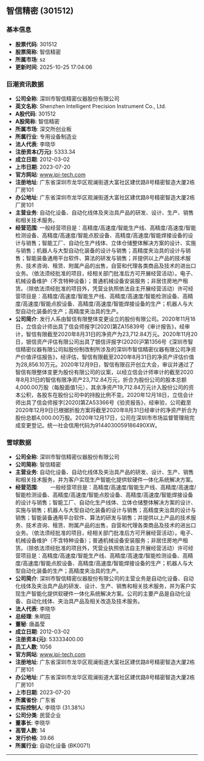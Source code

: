 ## 智信精密 (301512)

### 基本信息

- **股票代码**: 301512
- **股票简称**: 智信精密
- **所属市场**: sz
- **更新时间**: 2025-10-25 17:04:06

### 巨潮资讯数据

- **公司全称**: 深圳市智信精密仪器股份有限公司
- **英文名称**: Shenzhen Intelligent Precision Instrument Co., Ltd.
- **A股代码**: 301512
- **A股简称**: 智信精密
- **所属市场**: 深交所创业板
- **所属行业**: 专用设备制造业
- **法人代表**: 李晓华
- **注册资本(万元)**: 5333.34
- **成立日期**: 2012-03-02
- **上市日期**: 2023-07-20
- **官方网站**: www.ipi-tech.com
- **注册地址**: 广东省深圳市龙华区观澜街道大富社区建优路8号精密智造大厦2栋厂房101
- **办公地址**: 广东省深圳市龙华区观澜街道大富社区建优路8号精密智造大厦2栋厂房101
- **主营业务**: 自动化设备、自动化线体及夹治具产品的研发、设计、生产、销售和相关技术服务。
- **经营范围**: 一般经营项目是：高精度/高速度/智能生产线、高精度/高速度/智能检测设备、高精度/高速度/智能点胶设备、高精度/高速度/智能焊接设备的设计与销售；智能工厂、自动化生产线体、立体仓储整体解决方案的设计、实施与销售；机器人与大型自动化装备的设计与销售；高精度夹治具的设计与销售；智能装备通用平台软件、算法的研发与销售；并提供以上产品的技术服务、技术咨询、租赁、附属产品的出售，自营和代理各类商品及技术的进出口业务。（依法须经批准的项目，经相关部门批准后方可开展经营活动）。电子、机械设备维护（不含特种设备）；普通机械设备安装服务；非居住房地产租赁。（除依法须经批准的项目外，凭营业执照依法自主开展经营活动）许可经营项目是：高精度/高速度/智能生产线、高精度/高速度/智能检测设备、高精度/高速度/智能点胶设备、高精度/高速度/智能焊接设备的生产；机器人与大型自动化装备的生产；高精度夹治具的生产。
- **公司简介**: 发行人系由智信有限整体变更设立的股份有限公司。2020年11月18日，立信会计师出具了信会师报字[2020]第ZA15839号《审计报告》，经审计，智信有限截至2020年8月31日的净资产为23,712.84万元。2020年11月20日，银信资产评估有限公司出具了银信评报字(2020)沪第1356号《深圳市智信精密仪器有限公司拟股份制改制所涉及的深圳市智信精密仪器有限公司净资产价值评估报告》，经评估，智信有限截至2020年8月31日的净资产评估价值为28,856.10万元。2020年12月9日，智信有限召开创立大会，审议并通过了智信有限整体变更为股份有限公司的议案，以经立信会计师审计的截至2020年8月31日的智信有限净资产23,712.84万元，折合为股份公司的股本总额4,000.00万股（每股面值1元），其余净资产19,712.84万元计入股份公司的资本公积，各股东在股份公司中的持股比例不变。2020年12月18日，立信会计师出具了信会师报字[2020]第ZA53366号《验资报告》，经审验，公司截至2020年12月9日已根据折股方案将截至2020年8月31日经审计的净资产折合为股份总额4,000.00万股。2020年12月17日，公司在深圳市市场监督管理局完成变更登记。统一社会信用代码为9144030059186490XW。

### 雪球数据

- **公司全称**: 深圳市智信精密仪器股份有限公司
- **公司简称**: 智信精密
- **主营业务**: 自动化设备、自动化线体及夹治具产品的研发、设计、生产、销售和相关技术服务，并为客户实现生产智能化提供软硬件一体化系统解决方案。
- **经营范围**: 　　一般经营项目是：高精度/高速度/智能生产线、高精度/高速度/智能检测设备、高精度/高速度/智能点胶设备、高精度/高速度/智能焊接设备的设计与销售；智能工厂、自动化生产线体、立体仓储整体解决方案的设计、实施与销售；机器人与大型自动化装备的设计与销售；高精度夹治具的设计与销售；智能装备通用平台软件、算法的研发与销售；并提供以上产品的技术服务、技术咨询、租赁、附属产品的出售，自营和代理各类商品及技术的进出口业务。（依法须经批准的项目，经相关部门批准后方可开展经营活动）。电子、机械设备维护（不含特种设备）；普通机械设备安装服务；非居住房地产租赁。（除依法须经批准的项目外，凭营业执照依法自主开展经营活动）许可经营项目是：高精度/高速度/智能生产线、高精度/高速度/智能检测设备、高精度/高速度/智能点胶设备、高精度/高速度/智能焊接设备的生产；机器人与大型自动化装备的生产；高精度夹治具的生产。
- **公司简介**: 深圳市智信精密仪器股份有限公司的主营业务是自动化设备、自动化线体及夹治具产品的研发、设计、生产、销售和相关技术服务，并为客户实现生产智能化提供软硬件一体化系统解决方案。公司的主要产品是自动化设备、自动化线体、夹治具产品及相关改造及技术服务。
- **法人代表**: 李晓华
- **总经理**: 朱明园
- **董秘**: 唐晶莹
- **成立日期**: 2012-03-02
- **注册资本(元)**: 53333400.00
- **员工人数**: 1056
- **官方网站**: www.ipi-tech.com
- **注册地址**: 广东省深圳市龙华区观澜街道大富社区建优路8号精密智造大厦2栋厂房101
- **办公地址**: 广东省深圳市龙华区观澜街道大富社区建优路8号精密智造大厦2栋厂房101
- **上市日期**: 2023-07-20
- **所属省份**: 广东省
- **实际控制人**: 李晓华 (31.38%)
- **公司分类**: 民营企业
- **董事长**: 李晓华
- **高管人数**: 14
- **发行价格**: 39.66
- **所属行业**: 自动化设备 (BK0071)

---